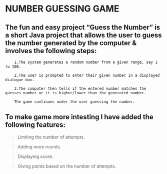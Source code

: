 
<h1>NUMBER GUESSING GAME</h1>

  <p>
    <h2>The fun and easy project “Guess the Number” is a short Java project that allows the user to guess the number generated by the computer & involves the following steps:</h2>
  </p>
  <p>
    
        1.The system generates a random number from a given range, say 1 to 100.

        2.The user is prompted to enter their given number in a displayed dialogue box.

        3.The computer then tells if the entered number matches the guesses number or it is higher/lower than the generated number.

        The game continues under the user guessing the number.
    
  </p>
<h2>To make game more intesting I have added the following features:</h2>

>Limiting the number of attempts.

>Adding more rounds.

>Displaying score.

>Giving points based on the number of attempts.

